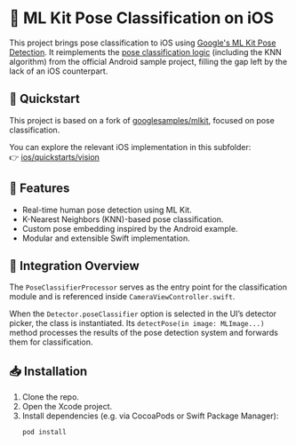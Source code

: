 # 📱 ML Kit Pose Classification on iOS

This project brings pose classification to iOS using [Google's ML Kit Pose Detection](https://developers.google.com/ml-kit/vision/pose-detection). It reimplements the [pose classification logic](https://developers.google.com/ml-kit/vision/pose-detection/classifying-poses) (including the KNN algorithm) from the official Android sample project, filling the gap left by the lack of an iOS counterpart.


## 📂 Quickstart

This project is based on a fork of [googlesamples/mlkit](https://github.com/googlesamples/mlkit), focused on pose classification.

You can explore the relevant iOS implementation in this subfolder:  
👉 [ios/quickstarts/vision](https://github.com/ragotrebor/mlkit-ios-poseclassifier/tree/master/ios/quickstarts/vision)

## 🎯 Features

- Real-time human pose detection using ML Kit.
- K-Nearest Neighbors (KNN)-based pose classification.
- Custom pose embedding inspired by the Android example.
- Modular and extensible Swift implementation.

## 📍 Integration Overview

The `PoseClassifierProcessor` serves as the entry point for the classification module and is referenced inside `CameraViewController.swift`.

When the `Detector.poseClassifier` option is selected in the UI’s detector picker, the class is instantiated. Its `detectPose(in image: MLImage...)` method processes the results of the pose detection system and forwards them for classification.

## 📥 Installation

1. Clone the repo.
2. Open the Xcode project.
3. Install dependencies (e.g. via CocoaPods or Swift Package Manager):
   ```bash
   pod install
